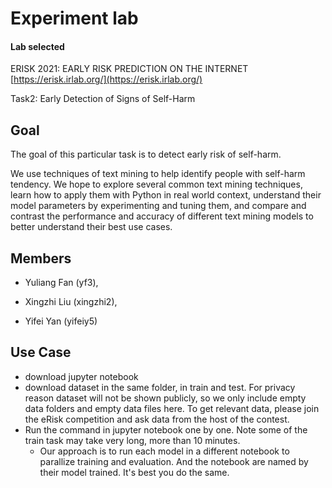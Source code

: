# Experiment lab

#### Lab selected

ERISK 2021: EARLY RISK PREDICTION ON THE INTERNET [https://erisk.irlab.org/](https://erisk.irlab.org/)

Task2: Early Detection of Signs of Self-Harm

## Goal

The goal of this particular task is to detect early risk of self-harm.  

We use techniques of text mining to help identify people with self-harm tendency. We hope to explore several common text mining techniques, learn how to apply them with Python in real world context, understand their model parameters by experimenting and tuning them, and compare and contrast the performance and accuracy of different text mining models to better understand their best use cases.



## Members

- Yuliang Fan (yf3), 

- Xingzhi Liu (xingzhi2), 

- Yifei Yan (yifeiy5) 



## Use Case

- download jupyter notebook
- download dataset in the same folder, in train and test. For privacy reason dataset will not be shown publicly, so we only include empty data folders and empty data files here. To get relevant data, please join the eRisk competition and ask data from the host of the contest. 
- Run the command in jupyter notebook one by one. Note some of the train task may take very long, more than 10 minutes.
  - Our approach is to run each model in a different notebook to parallize training and evaluation. And the notebook are named by their model trained. It's best you do the same.
